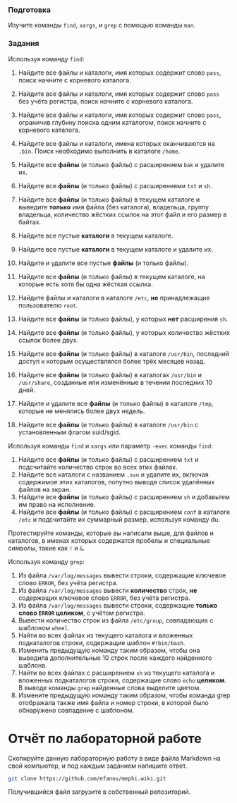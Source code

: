 ### Подготовка

Изучите команды `find`, `xargs`, и `grep` с помощью команды `man`.

### Задания

Используя команду `find`:

1. Найдите все файлы и каталоги, имя которых содержит слово `pass`, поиск начните с корневого каталога.

1. Найдите все файлы и каталоги, имя которых содержит слово `pass` без учёта регистра, поиск начните с корневого каталога.
1. Найдите все файлы и каталоги, имя которых содержит слово `pass`, ограничив глубину поиска одним каталогом, поиск начните с корневого каталога.
1. Найдите все файлы и каталоги, имена которых оканчиваются на `.bin`. Поиск необходимо выполнить в каталоге `/home`.
1. Найдите все **файлы** (и только файлы) с расширением `bak` и удалите их.
1. Найдите все **файлы** (и только файлы) с расширениями `txt` и `sh`.
1. Найдите все **файлы** (и только файлы) в текущем каталоге и выведите **только** имя файла (без каталога), владельца, группу владельца, количество жёстких ссылок на этот файл и его размер в байтах.
1. Найдите все пустые **каталоги** в текущем каталоге.
1. Найдите все пустые **каталоги** в текущем каталоге и удалите их.
1. Найдите и удалите все пустые **файлы** (и только файлы).
1. Найдите все **файлы** (и только файлы) в текущем каталоге, на которые есть хотя бы одна жёсткая ссылка.
1. Найдите файлы и каталоги в каталоге `/etc`, **не** принадлежащие пользователю `root`.
1. Найдите все **файлы** (и только файлы), у которых **нет** расширения `sh`.
1. Найдите все **файлы** (и только файлы), у которых количество жёстких ссылок более двух.
1. Найдите все **файлы** (и только файлы) в каталоге `/usr/bin`, последний доступ к которым осуществлялся более трёх месяцев назад.
1. Найдите все **файлы** (и только файлы) в каталогах `/usr/bin` и `/usr/share`, созданные или изменённые в течении последних 10 дней.
1. Найдите и удалите все **файлы** (и только файлы) в каталоге `/tmp`, которые не менялись более двух недель.
1. Найдите все **файлы** (и только файлы) в каталоге `/usr/bin` с установленным флагом suid/sgid.

Используя команды `find` и `xargs` или параметр `-exec` команды `find`:

1. Найдите все **файлы** (и только файлы) с расширением `txt` и подсчитайте количество строк во всех этих файлах.
1. Найдите все каталоги с названием `.svn` и удалите их, включая содержимое этих каталогов, попутно выводя список удалённых файлов на экран.
1. Найдите все **файлы** (и только файлы) с расширением `sh` и добавьтем им право на исполнение.
1. Найдите все **файлы** (и только файлы) с расширением `conf` в каталоге `/etc` и подсчитайте их суммарный размер, используя команду du.

Протестируйте команды, которые вы написали выше, для файлов и каталогов, в именах которых содержатся пробелы и специальные символы, такие как `!` и `&`.

Используя команду `grep`:

1. Из файла `/var/log/messages` вывести строки, содержащие ключевое слово `ERROR`, без учёта регистра.
1. Из файла `/var/log/messages` вывести **количество** строк, **не** содержащих ключевое слово `ERROR`, без учёта регистра.
1. Из файла `/var/log/messages` вывести строки, содержащие **только слово `ERROR` целиком**, с учётом регистра.
1. Вывести количество строк из файла `/etc/group`, совпадающих с шаблоном `wheel`.
1. Найти во всех файлах из текущего каталога и вложенных подкаталогов строки, содержащие шаблон `#!bin/bash`.
1. Изменить предыдущую команду таким образом, чтобы она выводила дополнительные 10 строк после каждого найденного шаблона.
1. Найти во всех файлах с расширением `sh` из текущего каталога и вложенных подкаталогов строки, содержащие слово `echo` **целиком**. В выводе команды `grep` найденные слова выделите цветом.
1. Измените предыдущую команду таким образом, чтобы команда grep отображала также имя файла и номер строки, в которой было обнаружено совпадение с шаблоном.

# Отчёт по лабораторной работе

Скопируйте данную лабораторную работу в виде файла Markdown на свой компьютер, и под каждым заданием напишите ответ.

```sh
git clone https://github.com/efanov/mephi.wiki.git
```

Получившийся файл загрузите в собственный репозиторий.
